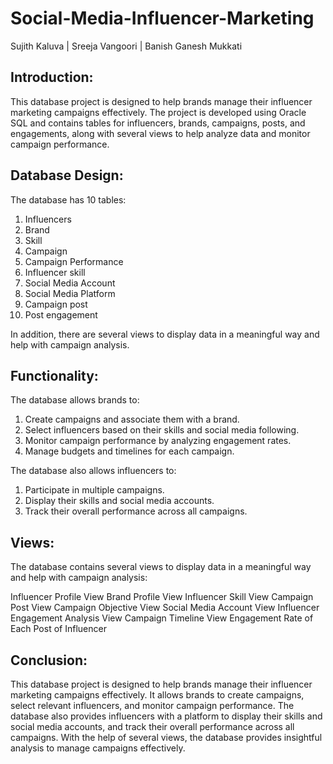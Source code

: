 # Social-Media-Influencer-Marketing

Sujith Kaluva | Sreeja Vangoori | Banish Ganesh Mukkati

## Introduction:
This database project is designed to help brands manage their influencer marketing campaigns effectively. The project is developed using Oracle SQL and contains tables for influencers, brands, campaigns, posts, and engagements, along with several views to help analyze data and monitor campaign performance.

## Database Design:
The database has 10 tables:

1. Influencers
2. Brand
3. Skill
4. Campaign
5. Campaign Performance
6. Influencer skill
7. Social Media Account
8. Social Media Platform
9. Campaign post
10. Post engagement


In addition, there are several views to display data in a meaningful way and help with campaign analysis.

## Functionality:
The database allows brands to:
1. Create campaigns and associate them with a brand.
2. Select influencers based on their skills and social media following.
3. Monitor campaign performance by analyzing engagement rates.
4. Manage budgets and timelines for each campaign.

The database also allows influencers to:
1. Participate in multiple campaigns.
2. Display their skills and social media accounts.
3. Track their overall performance across all campaigns.

## Views:
The database contains several views to display data in a meaningful way and help with campaign analysis:

Influencer Profile View
Brand Profile View
Influencer Skill View
Campaign Post View
Campaign Objective View
Social Media Account View
Influencer Engagement Analysis View
Campaign Timeline View
Engagement Rate of Each Post of Influencer

## Conclusion:
This database project is designed to help brands manage their influencer marketing campaigns effectively. It allows brands to create campaigns, select relevant influencers, and monitor campaign performance. The database also provides influencers with a platform to display their skills and social media accounts, and track their overall performance across all campaigns. With the help of several views, the database provides insightful analysis to manage campaigns effectively.
